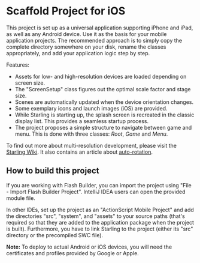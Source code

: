 Scaffold Project for iOS
========================

This project is set up as a universal application supporting iPhone and iPad, as well as any Android device. Use it as the basis for your mobile application projects. The recommended approach is to simply copy the complete directory somewhere on your disk, rename the classes appropriately, and add your application logic step by step.

Features:

* Assets for low- and high-resolution devices are loaded depending on screen size.
* The "ScreenSetup" class figures out the optimal scale factor and stage size.
* Scenes are automatically updated when the device orientation changes.
* Some exemplary icons and launch images (iOS) are provided.
* While Starling is starting up, the splash screen is recreated in the classic display list.
  This provides a seamless startup process.
* The project proposes a simple structure to navigate between game and menu.
  This is done with three classes: _Root_, _Game_ and _Menu_.

To find out more about multi-resolution development, please visit the [Starling Wiki][1]. 
It also contains an article about [auto-rotation][2].

[1]: http://wiki.starling-framework.org/manual/multi-resolution_development
[2]: http://wiki.starling-framework.org/manual/auto-rotation

## How to build this project ##

If you are working with Flash Builder, you can import the project using "File - Import Flash Builder Project".
IntelliJ IDEA users can open the provided module file.

In other IDEs, set up the project as an "ActionScript Mobile Project" and add the directories "src", "system", and "assets" to your source paths (that's required so that they are added to the application package when the project is built).
Furthermore, you have to link Starling to the project (either its "src" directory or the precompiled SWC file).

**Note:** To deploy to actual Android or iOS devices, you will need the certificates and profiles provided by Google or Apple.
